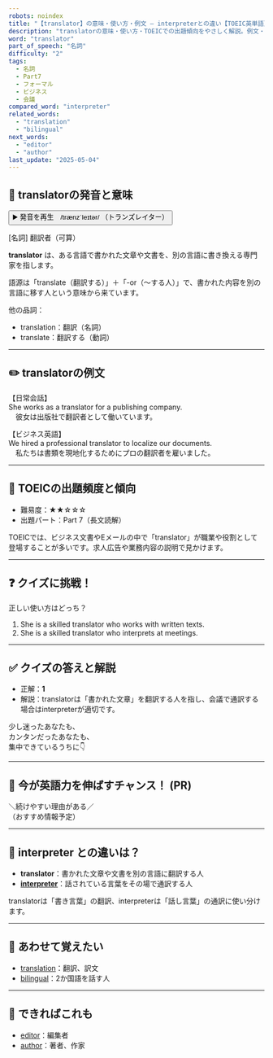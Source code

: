 ```yaml
---
robots: noindex
title: "【translator】の意味・使い方・例文 ― interpreterとの違い【TOEIC英単語】"
description: "translatorの意味・使い方・TOEICでの出題傾向をやさしく解説。例文・クイズ付きでinterpreterとの違いもわかりやすく学べます。"
word: "translator"
part_of_speech: "名詞"
difficulty: "2"
tags:
  - 名詞
  - Part7
  - フォーマル
  - ビジネス
  - 会議
compared_word: "interpreter"
related_words:
  - "translation"
  - "bilingual"
next_words:
  - "editor"
  - "author"
last_update: "2025-05-04"
---
```


## 🔰 translatorの発音と意味

<button class="play-audio" onclick="playTTS('translator')">
  <span class="play-audio-main">
    ▶️ 発音を再生　/trænzˈleɪtər/
  </span>
  <span class="play-audio-sub">
    （トランズレイター）
  </span>
</button>

[名詞] 翻訳者（可算）

**translator** は、ある言語で書かれた文章や文書を、別の言語に書き換える専門家を指します。

語源は「translate（翻訳する）」＋「-or（～する人）」で、書かれた内容を別の言語に移す人という意味から来ています。

他の品詞：  
- translation：翻訳（名詞）
- translate：翻訳する（動詞）

---

## ✏️ translatorの例文

【日常会話】  
She works as a translator for a publishing company.  
　彼女は出版社で翻訳者として働いています。

【ビジネス英語】  
We hired a professional translator to localize our documents.  
　私たちは書類を現地化するためにプロの翻訳者を雇いました。

---

## 🎯 TOEICの出題頻度と傾向

- 難易度：★★☆☆☆
- 出題パート：Part 7（長文読解）

TOEICでは、ビジネス文書やEメールの中で「translator」が職業や役割として登場することが多いです。求人広告や業務内容の説明で見かけます。

---

## ❓ クイズに挑戦！

正しい使い方はどっち？

1. She is a skilled translator who works with written texts.  
2. She is a skilled translator who interprets at meetings.

---

## ✅ クイズの答えと解説

- 正解：**1**
- 解説：translatorは「書かれた文章」を翻訳する人を指し、会議で通訳する場合はinterpreterが適切です。

少し迷ったあなたも、  
カンタンだったあなたも、  
集中できているうちに👇️

---

## 🚀 今が英語力を伸ばすチャンス！ (PR)

<div class="info-center">
＼続けやすい理由がある／<br>  
（おすすめ情報予定）
</div>

---

## 🤔  interpreter との違いは？

- **translator**：書かれた文章や文書を別の言語に翻訳する人
- **[interpreter](/word/interpreter)**：話されている言葉をその場で通訳する人

translatorは「書き言葉」の翻訳、interpreterは「話し言葉」の通訳に使い分けます。

---

## 🧩 あわせて覚えたい

- [translation](/word/translation)：翻訳、訳文
- [bilingual](/word/bilingual)：2か国語を話す人

---

## 📖 できればこれも

- [editor](/word/editor)：編集者
- [author](/word/author)：著者、作家

<!-- cvid: aid38_bid49 -->

